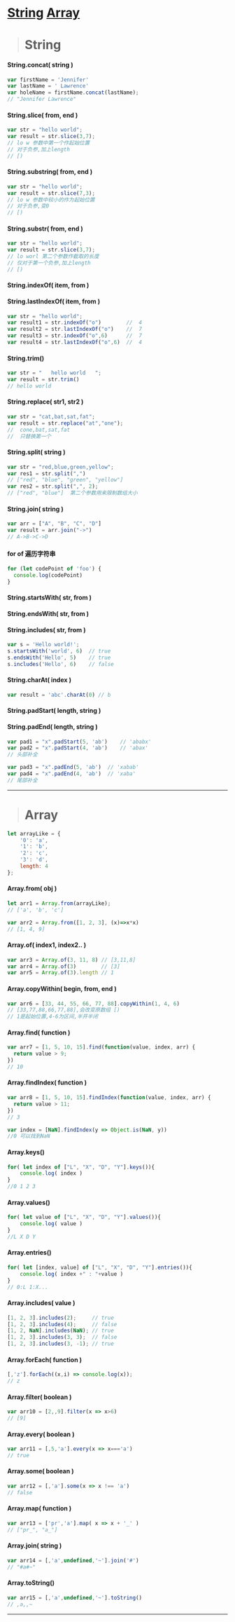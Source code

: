 

# [String](#String) [Array](#Array)


> # String

#### String.concat( string )
```javascript
var firstName = 'Jennifer'
var lastName = ' Lawrence'
var holeName = firstName.concat(lastName);
// "Jennifer Lawrence"
```

#### String.slice( from, end )
```javascript
var str = "hello world";
var result = str.slice(3,7);			
// lo w 参数中第一个作起始位置
// 对于负参,加上length
// [)
```

#### String.substring( from, end )
```javascript
var str = "hello world";
var result = str.slice(7,3);			
// lo w 参数中较小的作为起始位置
// 对于负参,变0
// [)
```

#### String.substr( from, end )
```javascript
var str = "hello world";
var result = str.slice(3,7);			
// lo worl 第二个参数作截取的长度  
// 仅对于第一个负参,加上length
// [)
```

#### String.indexOf( item, from )    
#### String.lastIndexOf( item, from )
```javascript
var str = "hello world";
var result1 = str.indexOf("o")        //  4
var result2 = str.lastIndexOf("o")    //  7
var result3 = str.indexOf("o",6)      //  7
var result4 = str.lastIndexOf("o",6)  //  4
```

#### String.trim()
```javascript
var str = "   hello world   ";
var result = str.trim()
// hello world
```

#### String.replace( str1, str2 )
```javascript
var str = "cat,bat,sat,fat";
var result = str.replace("at","one");			
//  cone,bat,sat,fat   
//  只替换第一个
```

#### String.split( string )
```javascript
var str = "red,blue,green,yellow";      
var res1 = str.split(",")		
// ["red", "blue", "green", "yellow"]      
var res2 = str.split(",", 2);		
// ["red", "blue"]  第二个参数用来限制数组大小		

```

#### String.join( string )
```javascript
var arr = ["A", "B", "C", "D"]
var result = arr.join("->")		
// A->B->C->D
```

#### for of 遍历字符串
```javascript
for (let codePoint of 'foo') {
  console.log(codePoint)
}
```

#### String.startsWith( str, from )
#### String.endsWith( str, from )
#### String.includes( str, from )
```javascript
var s = 'Hello world!';
s.startsWith('world', 6)  // true
s.endsWith('Hello', 5)    // true
s.includes('Hello', 6)    // false
```

#### String.charAt( index )
```javascript
var result = 'abc'.charAt(0) // b
```

#### String.padStart( length, string )
#### String.padEnd( length, string )
```javascript
var pad1 = "x".padStart(5, 'ab') 	// 'ababx'
var pad2 = "x".padStart(4, 'ab') 	// 'abax'
// 头部补全

var pad3 = "x".padEnd(5, 'ab') 	// 'xabab'
var pad4 = "x".padEnd(4, 'ab') 	// 'xaba'
// 尾部补全
```

---------------------------------------------------------------------

> # Array

```javascript
let arrayLike = {
    '0': 'a',
    '1': 'b',
    '2': 'c',
    '3': 'd',
    length: 4  
};
```

#### Array.from( obj )
```javascript
let arr1 = Array.from(arrayLike);
// ['a', 'b', 'c']

var arr2 = Array.from([1, 2, 3], (x)=>x*x)
// [1, 4, 9]
```

#### Array.of( index1, index2.. )
```javascript
var arr3 = Array.of(3, 11, 8) // [3,11,8]
var arr4 = Array.of(3)        // [3]
var arr5 = Array.of(3).length // 1
```

#### Array.copyWithin( begin, from, end )
```javascript
var arr6 = [33, 44, 55, 66, 77, 88].copyWithin(1, 4, 6)
// [33,77,88,66,77,88],会改变原数组 [)
// 1是起始位置,4-6为区间,半开半闭
```

#### Array.find( function )
```javascript
var arr7 = [1, 5, 10, 15].find(function(value, index, arr) {
  return value > 9;
})
// 10
```

#### Array.findIndex( function )
```javascript
var arr8 = [1, 5, 10, 15].findIndex(function(value, index, arr) {
  return value > 11;
})
// 3

var index = [NaN].findIndex(y => Object.is(NaN, y))
//0 可以找到NaN
```

#### Array.keys()
```javascript
for( let index of ["L", "X", "D", "Y"].keys()){
	console.log( index )
}
//0 1 2 3
```

#### Array.values()
```javascript
for( let value of ["L", "X", "D", "Y"].values()){
	console.log( value )
}
//L X D Y
```

#### Array.entries()
```javascript
for( let [index, value] of ["L", "X", "D", "Y"].entries()){
	console.log( index +" : "+value )
}
// 0:L 1:X...
```

#### Array.includes( value )
```javascript
[1, 2, 3].includes(2);     // true
[1, 2, 3].includes(4);     // false
[1, 2, NaN].includes(NaN); // true
[1, 2, 3].includes(3, 3);  // false
[1, 2, 3].includes(3, -1); // true
```

#### Array.forEach( function )
```javascript
[,'z'].forEach((x,i) => console.log(x));
// z
```

#### Array.filter( boolean )
```javascript
var arr10 = [2,,9].filter(x => x>6)
// [9]
```

#### Array.every( boolean )
```javascript
var arr11 = [,5,'a'].every(x => x==='a')
// true
```

#### Array.some( boolean )
```javascript
var arr12 = [,'a'].some(x => x !== 'a')
// false
```

#### Array.map( function )
```javascript
var arr13 = ['pr','a'].map( x => x + '_' )
// ["pr_", "a_"]
```

#### Array.join( string )
```javascript
var arr14 = [,'a',undefined,'~'].join('#')
// "#a#~"
```

#### Array.toString()
```javascript
var arr15 = [,'a',undefined,'~'].toString()
// ,a,,~
```
---
